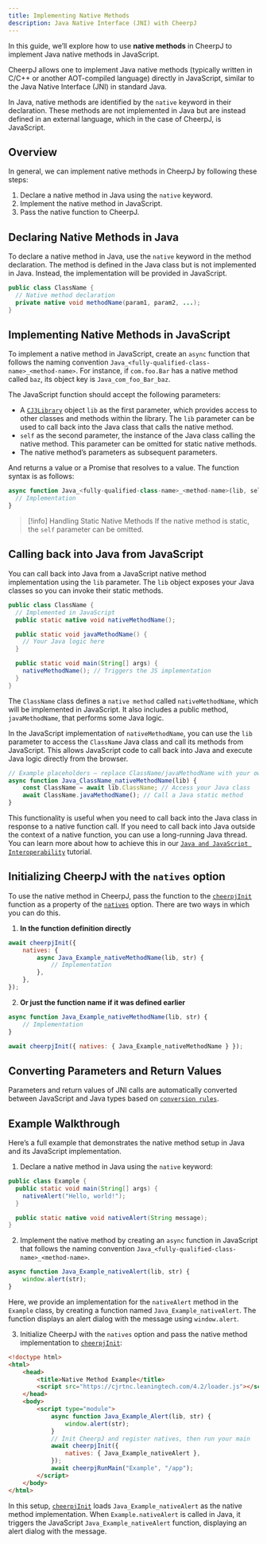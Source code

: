 ```yaml
---
title: Implementing Native Methods
description: Java Native Interface (JNI) with CheerpJ
---
```


In this guide, we’ll explore how to use **native methods** in CheerpJ to implement Java native methods in JavaScript.

CheerpJ allows one to implement Java native methods (typically written in C/C++ or another AOT-compiled language) directly in JavaScript, similar to the Java Native Interface (JNI) in standard Java.

In Java, native methods are identified by the `native` keyword in their declaration. These methods are not implemented in Java but are instead defined in an external language, which in the case of CheerpJ, is JavaScript.

## Overview

In general, we can implement native methods in CheerpJ by following these steps:

1. Declare a native method in Java using the `native` keyword.
2. Implement the native method in JavaScript.
3. Pass the native function to CheerpJ.

## Declaring Native Methods in Java

To declare a native method in Java, use the `native` keyword in the method declaration. The method is defined in the Java class but is not implemented in Java. Instead, the implementation will be provided in JavaScript.

```java
public class ClassName {
  // Native method declaration
  private native void methodName(param1, param2, ...);
}
```

## Implementing Native Methods in JavaScript

To implement a native method in JavaScript, create an `async` function that follows the naming convention `Java_<fully-qualified-class-name>_<method-name>`. For instance, if `com.foo.Bar` has a native method called `baz`, its object key is `Java_com_foo_Bar_baz`.

The JavaScript function should accept the following parameters:

- A [`CJ3Library`] object `lib` as the first parameter, which provides access to other classes and methods within the library. The `lib` parameter can be used to call back into the Java class that calls the native method.
- `self` as the second parameter, the instance of the Java class calling the native method. This parameter can be omitted for static native methods.
- The native method’s parameters as subsequent parameters.

And returns a value or a Promise that resolves to a value. The function syntax is as follows:

```js
async function Java_<fully-qualified-class-name>_<method-name>(lib, self, param1, param2, ...) {
  // Implementation
}
```

> [!info] Handling Static Native Methods
> If the native method is static, the `self` parameter can be omitted.

## Calling back into Java from JavaScript

You can call back into Java from a JavaScript native method implementation using the `lib` parameter. The `lib` object exposes your Java classes so you can invoke their static methods.

```java
public class ClassName {
  // Implemented in JavaScript
  public static native void nativeMethodName();

  public static void javaMethodName() {
    // Your Java logic here
  }

  public static void main(String[] args) {
    nativeMethodName(); // Triggers the JS implementation
  }
}
```

The `ClassName` class defines a `native method` called `nativeMethodName`, which will be implemented in JavaScript. It also includes a public method, `javaMethodName`, that performs some Java logic.

In the JavaScript implementation of `nativeMethodName`, you can use the `lib` parameter to access the `ClassName` Java class and call its methods from JavaScript. This allows JavaScript code to call back into Java and execute Java logic directly from the browser.

```js
// Example placeholders — replace ClassName/javaMethodName with your own
async function Java_ClassName_nativeMethodName(lib) {
	const ClassName = await lib.ClassName; // Access your Java class
	await ClassName.javaMethodName(); // Call a Java static method
}
```

This functionality is useful when you need to call back into the Java class in response to a native function call. If you need to call back into Java outside the context of a native function, you can use a long-running Java thread. You can learn more about how to achieve this in our [`Java and JavaScript Interoperability`] tutorial.

## Initializing CheerpJ with the `natives` option

To use the native method in CheerpJ, pass the function to the [`cheerpjInit`] function as a property of the [`natives`] option. There are two ways in which you can do this.

1. **In the function definition directly**

```js
await cheerpjInit({
	natives: {
		async Java_Example_nativeMethodName(lib, str) {
			// Implementation
		},
	},
});
```

2. **Or just the function name if it was defined earlier**

```js
async function Java_Example_nativeMethodName(lib, str) {
	// Implementation
}

await cheerpjInit({ natives: { Java_Example_nativeMethodName } });
```

## Converting Parameters and Return Values

Parameters and return values of JNI calls are automatically converted between JavaScript and Java types based on [`conversion rules`].

## Example Walkthrough

Here’s a full example that demonstrates the native method setup in Java and its JavaScript implementation.

1. Declare a native method in Java using the `native` keyword:

```java title="Example.java"
public class Example {
  public static void main(String[] args) {
    nativeAlert("Hello, world!");
  }

  public static native void nativeAlert(String message);
}
```

2. Implement the native method by creating an `async` function in JavaScript that follows the naming convention `Java_<fully-qualified-class-name>_<method-name>`.

```js title="index.html"
async function Java_Example_nativeAlert(lib, str) {
	window.alert(str);
}
```

Here, we provide an implementation for the `nativeAlert` method in the `Example` class, by creating a function named `Java_Example_nativeAlert`. The function displays an alert dialog with the message using `window.alert`.

3. Initialize CheerpJ with the `natives` option and pass the native method implementation to [`cheerpjInit`]:

```html title="index.html" {13}
<!doctype html>
<html>
	<head>
		<title>Native Method Example</title>
		<script src="https://cjrtnc.leaningtech.com/4.2/loader.js"></script>
	</head>
	<body>
		<script type="module">
			async function Java_Example_Alert(lib, str) {
				window.alert(str);
			}
			// Init CheerpJ and register natives, then run your main
			await cheerpjInit({
				natives: { Java_Example_nativeAlert },
			});
			await cheerpjRunMain("Example", "/app");
		</script>
	</body>
</html>
```

In this setup, [`cheerpjInit`] loads `Java_Example_nativeAlert` as the native method implementation. When `Example.nativeAlert` is called in Java, it triggers the JavaScript `Java_Example_nativeAlert` function, displaying an alert dialog with the message.

[`natives`]: /docs/reference/cheerpjInit#natives
[`CJ3Library`]: /docs/reference/CJ3Library
[`conversion rules`]: /docs/reference/CJ3Library#conversion-rules
[`cheerpjInit`]: /docs/reference/cheerpjInit
[`Java and JavaScript Interoperability`]: /docs/tutorials/interoperability-tutorial
